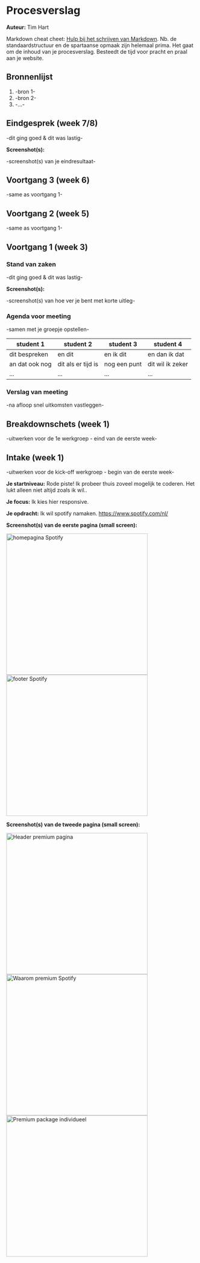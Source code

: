 # Procesverslag
**Auteur:** Tim Hart

Markdown cheat cheet: [Hulp bij het schrijven van Markdown](https://github.com/adam-p/markdown-here/wiki/Markdown-Cheatsheet). Nb. de standaardstructuur en de spartaanse opmaak zijn helemaal prima. Het gaat om de inhoud van je procesverslag. Besteedt de tijd voor pracht en praal aan je website.



## Bronnenlijst
1. -bron 1-
2. -bron 2-
3. -...-



## Eindgesprek (week 7/8)

-dit ging goed & dit was lastig-

**Screenshot(s):**

-screenshot(s) van je eindresultaat-



## Voortgang 3 (week 6)

-same as voortgang 1-



## Voortgang 2 (week 5)

-same as voortgang 1-



## Voortgang 1 (week 3)

### Stand van zaken

-dit ging goed & dit was lastig-

**Screenshot(s):**

-screenshot(s) van hoe ver je bent met korte uitleg-

### Agenda voor meeting

-samen met je groepje opstellen-

| student 1      | student 2          | student 3    | student 4        |
| ---            | ---                | ---          | ---              |
| dit bespreken  | en dit             | en ik dit    | en dan ik dat    |
| an dat ook nog | dit als er tijd is | nog een punt | dit wil ik zeker |
| ...            | ...                | ...          | ...              |

### Verslag van meeting

-na afloop snel uitkomsten vastleggen-



## Breakdownschets (week 1)

-uitwerken voor de 1e werkgroep - eind van de eerste week-



## Intake (week 1)
-uitwerken voor de kick-off werkgroep - begin van de eerste week-

**Je startniveau:** Rode piste! Ik probeer thuis zoveel mogelijk te coderen. Het lukt alleen niet altijd zoals ik wil..

**Je focus:** Ik kies hier responsive.

**Je opdracht:** Ik wil spotify namaken. https://www.spotify.com/nl/

**Screenshot(s) van de eerste pagina (small screen):**

<img src="images/page1a.png" width="375px" alt="homepagina Spotify">

<img src="images/page1b.png" width="375px" alt="footer Spotify">

**Screenshot(s) van de tweede pagina (small screen):**

<img src="images/page2a.png" width="375px" alt="Header premium pagina">

<img src="images/page2b.png" width="375px" alt="Waarom premium Spotify">

<img src="images/page2c.png" width="375px" alt="Premium package individueel">
